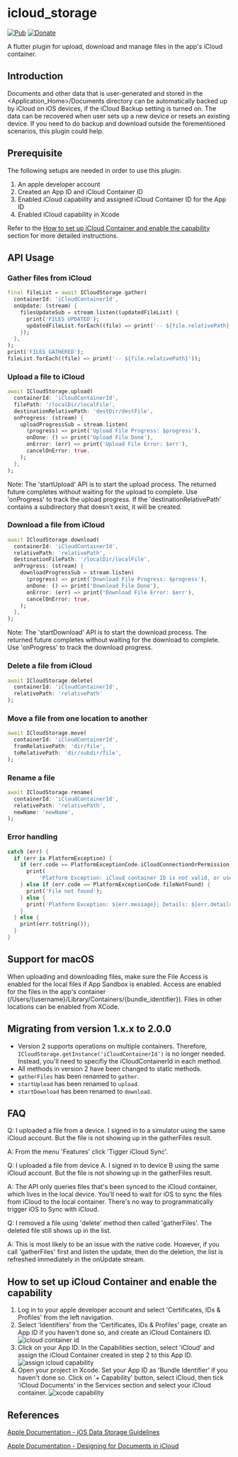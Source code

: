 # icloud_storage

[![Pub](https://img.shields.io/pub/v/icloud_storage.svg)](https://pub.dev/packages/icloud_storage)
[![Donate](https://img.shields.io/badge/Donate-PayPal-green.svg)](https://www.paypal.com/donate?hosted_button_id=BH6WBSGWN594U)

A flutter plugin for upload, download and manage files in the app's iCloud container.

## Introduction

Documents and other data that is user-generated and stored in the <Application_Home>/Documents directory can be automatically backed up by iCloud on iOS devices, if the iCloud Backup setting is turned on. The data can be recovered when user sets up a new device or resets an existing device. If you need to do backup and download outside the forementioned scenarios, this plugin could help.

## Prerequisite

The following setups are needed in order to use this plugin:

1. An apple developer account
2. Created an App ID and iCloud Container ID
3. Enabled iCloud capability and assigned iCloud Container ID for the App ID
4. Enabled iCloud capability in Xcode

Refer to the [How to set up iCloud Container and enable the capability](#how-to-set-up-icloud-container-and-enable-the-capability) section for more detailed instructions.

## API Usage

### Gather files from iCloud

```dart
final fileList = await ICloudStorage.gather(
  containerId: 'iCloudContainerId',
  onUpdate: (stream) {
    filesUpdateSub = stream.listen((updatedFileList) {
      print('FILES UPDATED');
      updatedFileList.forEach((file) => print('-- ${file.relativePath}'));
    });
  },
);
print('FILES GATHERED');
fileList.forEach((file) => print('-- ${file.relativePath}'));
```

### Upload a file to iCloud

```dart
await ICloudStorage.upload(
  containerId: 'iCloudContainerId',
  filePath: '/localDir/localFile',
  destinationRelativePath: 'destDir/destFile',
  onProgress: (stream) {
    uploadProgressSub = stream.listen(
      (progress) => print('Upload File Progress: $progress'),
      onDone: () => print('Upload File Done'),
      onError: (err) => print('Upload File Error: $err'),
      cancelOnError: true,
    );
  },
);
```

Note: The 'startUpload' API is to start the upload process. The returned future completes without waiting for the upload to complete. Use 'onProgress' to track the upload progress. If the 'destinationRelativePath' contains a subdirectory that doesn't exist, it will be created.

### Download a file from iCloud

```dart
await ICloudStorage.download(
  containerId: 'iCloudContainerId',
  relativePath: 'relativePath',
  destinationFilePath: '/localDir/localFile',
  onProgress: (stream) {
    downloadProgressSub = stream.listen(
      (progress) => print('Download File Progress: $progress'),
      onDone: () => print('Download File Done'),
      onError: (err) => print('Download File Error: $err'),
      cancelOnError: true,
    );
  },
);
```

Note: The 'startDownload' API is to start the download process. The returned future completes without waiting for the download to complete. Use 'onProgress' to track the download progress.

### Delete a file from iCloud

```dart
await ICloudStorage.delete(
  containerId: 'iCloudContainerId',
  relativePath: 'relativePath'
);
```

### Move a file from one location to another

```dart
await ICloudStorage.move(
  containerId: 'iCloudContainerId',
  fromRelativePath: 'dir/file',
  toRelativePath: 'dir/subdir/file',
);
```

### Rename a file

```dart
await ICloudStorage.rename(
  containerId: 'iCloudContainerId',
  relativePath: 'relativePath',
  newName: 'newName',
);
```

### Error handling

```dart
catch (err) {
  if (err is PlatformException) {
    if (err.code == PlatformExceptionCode.iCloudConnectionOrPermission) {
      print(
          'Platform Exception: iCloud container ID is not valid, or user is not signed in for iCloud, or user denied iCloud permission for this app');
    } else if (err.code == PlatformExceptionCode.fileNotFound) {
      print('File not found');
    } else {
      print('Platform Exception: ${err.message}; Details: ${err.details}');
    }
  } else {
    print(err.toString());
  }
}
```

## Support for macOS

When uploading and downloading files, make sure the File Access is enabled for the local files if App Sandbox is enabled. Access are enabled for the files in the app's container (/Users/{username}/Library/Containers/{bundle_identifier}). Files in other locations can be enabled from XCode.

## Migrating from version 1.x.x to 2.0.0

- Version 2 supports operations on multiple containers. Therefore, `ICloudStorage.getInstance('iCloudContainerId')` is no longer needed. Instead, you'll need to specifiy the iCloudContainerId in each method.
- All methods in version 2 have been changed to static methods.
- `gatherFiles` has been renamed to `gather`.
- `startUpload` has been renamed to `upload`.
- `startDownload` has been renamed to `download`.

## FAQ

Q: I uploaded a file from a device. I signed in to a simulator using the same iCloud account. But the file is not showing up in the gatherFiles result.

A: From the menu 'Features' click 'Tigger iCloud Sync'.

Q: I uploaded a file from device A. I signed in to device B using the same iCloud account. But the file is not showing up in the gatherFiles result.

A: The API only queries files that's been synced to the iCloud container, which lives in the local device. You'll need to wait for iOS to sync the files from iCloud to the local container. There's no way to programmatically trigger iOS to Sync with iCloud.

Q: I removed a file using 'delete' method then called 'gatherFiles'. The deleted file still shows up in the list.

A: This is most likely to be an issue with the native code. However, if you call 'gatherFiles' first and listen the update, then do the deletion, the list is refreshed immediately in the onUpdate stream.

## How to set up iCloud Container and enable the capability

1. Log in to your apple developer account and select 'Certificates, IDs & Profiles' from the left navigation.
2. Select 'Identifiers' from the 'Certificates, IDs & Profiles' page, create an App ID if you haven't done so, and create an iCloud Containers ID.
   ![icloud container id](./doc/images/icloud_container_id.png)
3. Click on your App ID. In the Capabilities section, select 'iCloud' and assign the iCloud Container created in step 2 to this App ID.
   ![assign icloud capability](./doc/images/assign_icloud_capability.png)
4. Open your project in Xcode. Set your App ID as 'Bundle Identifier' if you haven't done so. Click on '+ Capability' button, select iCloud, then tick 'iCloud Documents' in the Services section and select your iCloud container.
   ![xcode capability](./doc/images/xcode_capability.png)

## References

[Apple Documentation - iOS Data Storage Guidelines](https://developer.apple.com/icloud/documentation/data-storage/)

[Apple Documentation - Designing for Documents in iCloud](https://developer.apple.com/library/archive/documentation/General/Conceptual/iCloudDesignGuide/Chapters/DesigningForDocumentsIniCloud.html)
